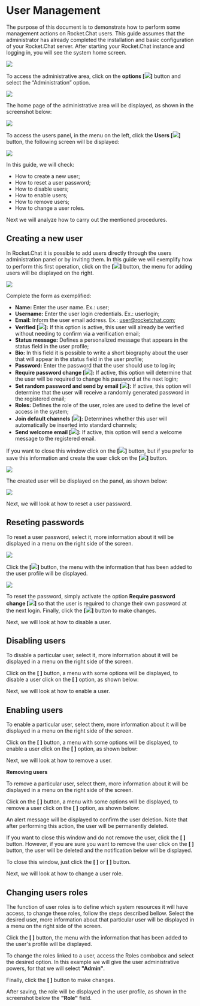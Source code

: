 # User Management

The purpose of this document is to demonstrate how to perform some management actions on Rocket.Chat users. 
This guide assumes that the administrator has already completed the installation and basic configuration of your Rocket.Chat server.
After starting your Rocket.Chat instance and logging in, you will see the system home screen.

  ![](img/HomeScreen.png)

To access the administrative area, click on the **options [![](img/BtnOptions.png)]** button and select the “Administration” option.

 ![](img/HomeScreenAdminOpt.png)

The home page of the administrative area will be displayed, as shown in the screenshot below:

 ![](img/AdminArea.png)

To access the users panel, in the menu on the left, click the **Users [![](img/BtnUsers.png)]** button, the following screen will be displayed:

  ![](img/AdminAreaUsers.png)

In this guide, we will check:

- How to create a new user;
- How to reset a user password;
- How to disable users;
- How to enable users;
- How to remove users;
- How to change a user roles.

Next we will analyze how to carry out the mentioned procedures.

## Creating a new user

In Rocket.Chat it is possible to add users directly through the users administration panel or by inviting them. In this guide we will exemplify how to perform this first operation, click on the **[![](img/BtnNew.png)]** button, the menu for adding users will be displayed on the right.

  ![](img/AdminAreaUsersAdd.png)

Complete the form as exemplified:

- **Name:** Enter the user name. Ex.: user; 
- **Username:** Enter the user login credentials. Ex.: userlogin;
- **Email:** Inform the user email address. Ex.: user@rocketchat.com;
- **Verified [![](img/BtnEnabled.png)]:**  If this option is active, this user will already be verified without needing to confirm via a verification email;
- **Status message:** Defines a personalized message that appears in the status field in the user profile;
- **Bio:** In this field it is possible to write a short biography about the user that will appear in the status field in the user profile;
- **Password:** Enter the password that the user should use to log in;
- **Require password change [![](img/BtnEnabled.png)]:** If active, this option will determine that the user will be required to change his password at the next login;
- **Set random password and send by email [![](img/BtnEnabled.png)]:** If active, this option will determine that the user will receive a randomly generated password in the registered email;
- **Roles:** Defines the role of the user, roles are used to define the level of access in the system;
- **Join default channels [![](img/BtnEnabled.png)]:** Determines whether this user will automatically be inserted into standard channels;
- **Send welcome email [![](img/BtnEnabled.png)]:** If active, this option will send a welcome message to the registered email.

If you want to close this window click on the **[![](img/BtnCancel.png)]** button, but if you prefer to save this information and create the user click on the **[![](img/btnSave.png)]** button.

  ![](img/AddUser.png)
 
The created user will be displayed on the panel, as shown below:

  ![](img/AdminAreaUsersAdded.png)
 
Next, we will look at how to reset a user password.

## Reseting passwords

To reset a user password, select it, more information about it will be displayed in a menu on the right side of the screen.

 ![](img/AdminAreaUsersAdded.png)

Click the **[![](img/btnEdit.png)]** button, the menu with the information that has been added to the user profile will be displayed.

 ![](img/EditUsers.png)

To reset the password, simply activate the option **Require password change [![](img/BtnEnabled.png)]** so that the user is required to change their own password at the next login.
Finally, click the **[![](img/btnSave.png)]** button to make changes.

Next, we will look at how to disable a user.

## Disabling users

To disable a particular user, select it, more information about it will be displayed in a menu on the right side of the screen.

 

Click on the **[ ]** button, a menu with some options will be displayed, to disable a user click on the **[ ]** option, as shown below:

 


Next, we will look at how to enable a user.

## Enabling users

To enable a particular user, select them, more information about it will be displayed in a menu on the right side of the screen.

 

Click on the **[ ]** button, a menu with some options will be displayed, to enable a user click on the **[ ]** option, as shown below:

 

Next, we will look at how to remove a user.

**Removing users**

To remove a particular user, select them, more information about it will be displayed in a menu on the right side of the screen.

 

Click on the **[ ]** button, a menu with some options will be displayed, to remove a user click on the **[ ]** option, as shown below:

 

An alert message will be displayed to confirm the user deletion. Note that after performing this action, the user will be permanently deleted.

 

If you want to close this window and do not remove the user, click the **[ ]** button. However, if you are sure you want to remove the user click on the **[ ]** button, the user will be deleted and the notification below will be displayed.

 

To close this window, just click the **[ ]** or **[ ]** button.

Next, we will look at how to change a user role.

## Changing users roles

The function of user roles is to define which system resources it will have access, to change these roles, follow the steps described bellow.
Select the desired user, more information about that particular user will be displayed in a menu on the right side of the screen.

 

Click the **[ ]** button, the menu with the information that has been added to the user's profile will be displayed.

 

To change the roles linked to a user, access the Roles combobox and select the desired option. In this example we will give the user administrative powers, for that we will select **"Admin"**.

 

Finally, click the **[ ]** button to make changes.

After saving, the role will be displayed in the user profile, as shown in the screenshot below the **"Role"** field.

 


